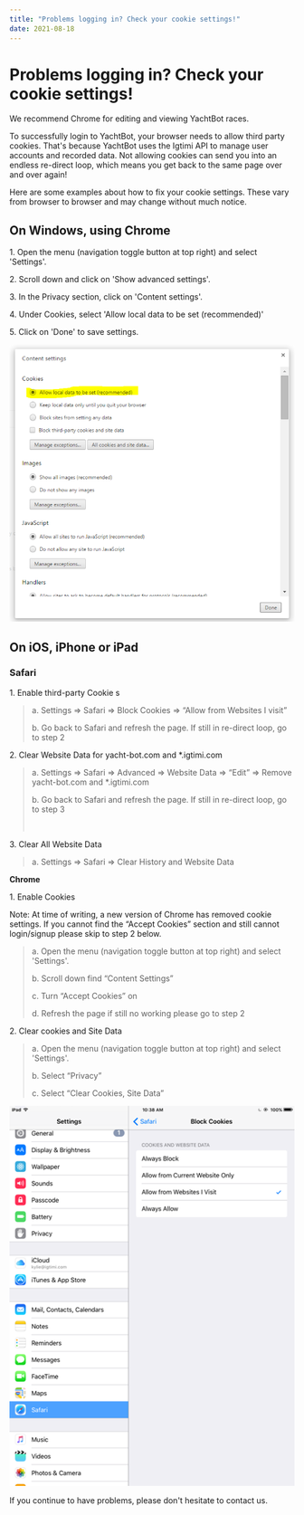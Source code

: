 ```yaml
---
title: "Problems logging in? Check your cookie settings!"
date: 2021-08-18
---
```

# Problems logging in? Check your cookie settings!

We recommend Chrome for editing and viewing YachtBot races.

  

To successfully login to YachtBot, your browser needs to allow third party cookies. That's because YachtBot uses the Igtimi API to manage user accounts and recorded data. Not allowing cookies can send you into an endless re-direct loop, which means you get back to the same page over and over again!

  

Here are some examples about how to fix your cookie settings. These vary from browser to browser and may change without much notice.

  

On Windows, using Chrome
------------------------

  

1\. Open the menu (navigation toggle button at top right) and select 'Settings'.

2\. Scroll down and click on 'Show advanced settings'.

3\. In the Privacy section, click on 'Content settings'.

4\. Under Cookies, select 'Allow local data to be set (recommended)'

5\. Click on 'Done' to save settings.

  

<img src="../../../assets/images/blob1454364198671.png" alt=""  />

  

  

On iOS, iPhone or iPad
----------------------

  

### Safari

  

1\. Enable third-party Cookie s

> a. Settings => Safari => Block Cookies => “Allow from Websites I visit”
> 
> b. Go back to Safari and refresh the page. If still in re-direct loop, go to step 2

  

2\. Clear Website Data for yacht-bot.com and \*.igtimi.com

> a. Settings => Safari => Advanced => Website Data => “Edit” => Remove yacht-bot.com and \*.igtimi.com
> 
> b. Go back to Safari and refresh the page. If still in re-direct loop, go to step 3
> 
>  

3\. Clear All Website Data

> a. Settings => Safari => Clear History and Website Data

  

**Chrome**

  

1\. Enable Cookies

Note: At time of writing, a new version of Chrome has removed cookie settings. If you cannot find the “Accept Cookies” section and still cannot login/signup please skip to step 2 below.

> a. Open the menu (navigation toggle button at top right) and select 'Settings'.
> 
> b. Scroll down find “Content Settings”
> 
> c. Turn “Accept Cookies” on
> 
> d. Refresh the page if still no working please go to step 2

  

2\. Clear cookies and Site Data

> a. Open the menu (navigation toggle button at top right) and select 'Settings'.
> 
> b. Select “Privacy”
> 
> c. Select “Clear Cookies, Site Data”

  

<img src="../../../assets/images/blob1456213907124.png" alt=""  />

  

If you continue to have problems, please don't hesitate to contact us.